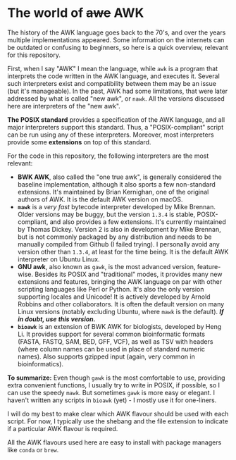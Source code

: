 # The world of ~~awe~~ AWK
The history of the AWK language goes back to the 70's, and over the years multiple implementations appeared. Some information on the internets can be outdated or confusing to beginners, so here is a quick overview, relevant for this repository.

First, when I say "AWK" I mean the language, while `awk` is a program that interprets the code written in the AWK language, and executes it. Several such interpreters exist and compatibility between them may be an issue (but it's manageable). In the past, AWK had some limitations, that were later addressed by what is called "new awk", or `nawk`. All the versions discussed here are interpreters of the "new awk".

**The POSIX standard** provides a specification of the AWK language, and all major interpreters support this standard. Thus, a "POSIX-compliant" script can be run using any of these interpreters. Moreover, most interpreters provide some **extensions** on top of this standard.

For the code in this repository, the following interpreters are the most relevant:

- **BWK AWK**, also called the "one true awk", is generally considered the baseline implementation, although it also sports a few non-standard extensions. It's maintained by Brian Kernighan, one of the original authors of AWK. It is the default AWK version on macOS.
- **`mawk`** is a _very fast_ bytecode interpreter developed by Mike Brennan. Older versions may be buggy, but the version `1.3.4` is stable, POSIX-compliant, and also provides a few extensions. It's currently maintained by Thomas Dickey. Version 2 is also in development by Mike Brennan, but is not commonly packaged by any distribution and needs to be manually compiled from Github (I failed trying). I personally avoid any version other than `1.3.4`, at least for the time being. It is the default AWK interpreter on Ubuntu Linux.
- **GNU awk**, also known as `gawk`, is the most advanced version, feature-wise. Besides its POSIX and "traditional" modes, it provides many new extensions and features, bringing the AWK language on par with other scripting languages like Perl or Python. It's also the only version supporting locales and Unicode! It is actively developed by Arnold Robbins and other collaborators. It is often the default version on many Linux versions (notably excluding Ubuntu, where `mawk` is the default). **_If in doubt, use this version._**
- **`bioawk`** is an extension of BWK AWK for biologists, developed by Heng Li. It provides support for several common bioinformatic formats (FASTA, FASTQ, SAM, BED, GFF, VCF), as well as TSV with headers (where column names can be used in place of standard numeric names). Also supports gzipped input (again, very common in bioinformatics).

**To summarize:** Even though `gawk` is the most comfortable to use, providing extra convenient functions, I usually try to write in POSIX, if possible, so I can use the speedy `mawk`. But sometimes `gawk` is more easy or elegant. I haven't written any scripts in `bioawk` (yet) - I mostly use it for one-liners.

I will do my best to make clear which AWK flavour should be used with each script. For now, I typically use the shebang and the file extension to indicate if a particular AWK flavour is required.

All the AWK flavours used here are easy to install with package managers like `conda` or `brew`.